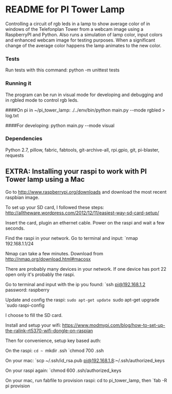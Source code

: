 # README for PI Tower Lamp
Controlling a circuit of rgb leds in a lamp to show average color of in windows of the Telefonplan Tower from a webcam image using a RaspberryPI and Python. Also runs a simulation of lamp color, input colors and enhanced webcam image for testing purposes.
When a significant change of the average color happens the lamp animates to the new color.

### Tests
Run tests with this command:
python -m unittest tests

### Running it
The program can be run in visual mode for developing and debugging and in rgbled mode to control rgb leds.

####On pi in ~/pi_tower_lamp:
./../env/bin/python main.py --mode rgbled > log.txt

####For developing:
python main.py --mode visual

### Dependencies
Python 2.7, pillow, fabric, fabtools, git-archive-all, rpi.gpio, git, pi-blaster, requests

## EXTRA: Installing your raspi to work with PI Tower lamp using a Mac
Go to http://www.raspberrypi.org/downloads and download the most recent raspbian image.

To set up your SD card, I followed these steps:
http://alltheware.wordpress.com/2012/12/11/easiest-way-sd-card-setup/

Insert the card, plugin an ethernet cable. Power on the raspi and wait a few seconds.

Find the raspi in your network. Go to terminal and input:
`nmap 192.168.1.1/24 

Nmap can take a few minutes. Download from http://nmap.org/download.html#macosx

There are probably many devices in your network. If one device has port 22 open only it's probably the raspi.

Go to terminal and input with the ip you found:
`ssh pi@192.168.1.2
password: raspberry

Update and config the raspi:
`sudo apt-get update
`sudo apt-get upgrade
`sudo raspi-config

I choose to fill the SD card.

Install and setup your wifi:
https://www.modmypi.com/blog/how-to-set-up-the-ralink-rt5370-wifi-dongle-on-raspian

Then for convenience, setup key based auth:

On the raspi:
`cd ~
`mkdir .ssh
`chmod 700 .ssh

On your mac:
`scp ~/.ssh/id_rsa.pub pi@192.168.1.8:~/.ssh/authorized_keys 

On your raspi again:
`chmod 600 .ssh/authorized_keys

On your mac, run fabfile to provision raspi:
cd to pi_tower_lamp, then
`fab -R pi provision